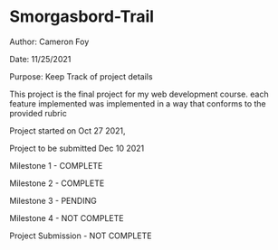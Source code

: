 # Smorgasbord-Trail

Author:  Cameron Foy

Date:    11/25/2021

Purpose: Keep Track of project details


This project is the final project for my web development course.
each feature implemented was implemented in a way that conforms to the provided rubric

Project started on Oct 27 2021,

Project to be submitted Dec 10 2021

Milestone 1 - COMPLETE

Milestone 2 - COMPLETE

Milestone 3 - PENDING

Milestone 4 - NOT COMPLETE

Project Submission - NOT COMPLETE
